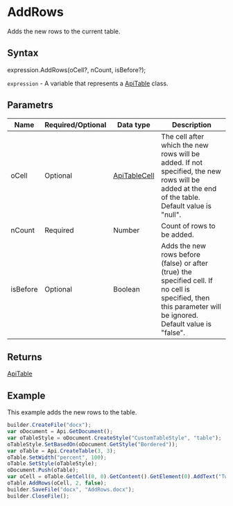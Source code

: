 # AddRows

Adds the new rows to the current table.

## Syntax

expression.AddRows(oCell?, nCount, isBefore?);

`expression` - A variable that represents a [ApiTable](../ApiTable.md) class.

## Parametrs

| **Name** | **Required/Optional** | **Data type** | **Description** |
| ------------- | ------------- | ------------- | ------------- |
| oCell | Optional | [ApiTableCell](../../ApiTableCell/ApiTableCell.md) | The cell after which the new rows will be added. If not specified, the new rows will be added at the end of the table. Default value is "null". |
| nCount | Required | Number | Count of rows to be added. |
| isBefore | Optional | Boolean | Adds the new rows before (false) or after (true) the specified cell. If no cell is specified, then this parameter will be ignored. Default value is "false". |

## Returns

[ApiTable](../ApiTable.md)

## Example

This example adds the new rows to the table.

```javascript
builder.CreateFile("docx");
var oDocument = Api.GetDocument();
var oTableStyle = oDocument.CreateStyle("CustomTableStyle", "table");
oTableStyle.SetBasedOn(oDocument.GetStyle("Bordered"));
var oTable = Api.CreateTable(3, 3);
oTable.SetWidth("percent", 100);
oTable.SetStyle(oTableStyle);
oDocument.Push(oTable);
var oCell = oTable.GetCell(0, 0).GetContent().GetElement(0).AddText("Two new rows were added after this cell.");
oTable.AddRows(oCell, 2, false);
builder.SaveFile("docx", "AddRows.docx");
builder.CloseFile();
```